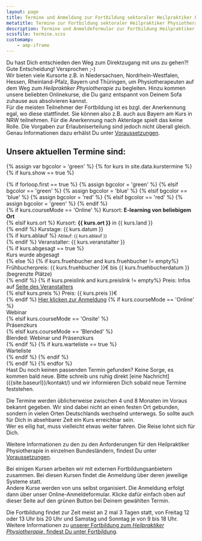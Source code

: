```yaml
---
layout: page
title: Termine und Anmeldung zur Fortbildung sektoraler Heilpraktiker Physiotherapie
metatitle: Termine zur Fortbildung sektoraler Heilpraktiker Physiotherapie
description: Termine und Anmeldeformular zur Fortbildung Heilpraktiker für Physiotherapie
scssfile: termine.scss
customamp:
    - amp-iframe
---
```

Du hast Dich entschieden den Weg zum Direktzugang mit uns zu gehen?!  
Gute Entscheidung! Versprochen ;-)  
Wir bieten viele Kursorte z.B. in Niedersachsen, Nordrhein-Westfalen, Hessen, Rheinland-Pfalz, Bayern und Thüringen, um Physiotherapeuten auf dem Weg zum <em>Heilpraktiker Physiotherapie</em> zu begleiten. Hinzu kommen unsere beliebten Onlinekurse, die Du ganz entspannt von Deinem Sofa zuhause aus absolvieren kannst.  
Für die meisten Teilnehmer der Fortbildung ist es bzgl. der Anerkennung egal, wo diese stattfindet. Sie können also z.B. auch aus Bayern am Kurs in NRW teilnehmen. Für die Anerkennung nach Aktenlage spielt das keine Rolle.  Die Vorgaben zur Erlaubniserteilung sind jedoch nicht überall gleich. Genau Informationen dazu erhälst Du unter <a href="{{site.baseurl}}/voraussetzungen-und-anerkennung/">Voraussetzungen</a>.


<amp-iframe id="gmaps" src="https://arnold85.github.io/websiteassets/googlemaps/gmaps.html" width="400" height="400" layout="responsive" frameborder="0" sandbox="allow-forms allow-scripts allow-same-origin"><amp-img layout="fill" src="/assets/images/gmapsplaceholder.jpg" placeholder></amp-img></amp-iframe>  

## Unsere aktuellen Termine sind:

<script type="application/ld+json">
    {
      "@context": "http://schema.org",
      "@type": "ItemList",
      "itemListElement": [
      {% assign firstEntry = true -%}
        {% for kurs in site.data.kurstermine -%}
          {% if kurs.show == true -%}
            {% if forloop.first == false and firstEntry == false -%}
              {{","}}
            {% endif -%}
            {% assign firstEntry = false -%}
            {% include eventmetadata.json event=kurs position=forloop.index %}
          {% endif -%}
        {% endfor -%}
      ]
    }
</script>
{% assign var bgcolor = 'green' %}
{% for kurs in site.data.kurstermine %}
{% if kurs.show == true %}
<div id="{{ kurs.kursnummer }}" markdown="0" class="kurstermincontainer">
   {% if forloop.first == true %}
        {% assign bgcolor = 'green' %}
    {% elsif bgcolor == 'green' %}
        {% assign bgcolor = 'blue' %}
    {% elsif bgcolor == 'blue' %}
        {% assign bgcolor = 'red' %}
    {% elsif bgcolor == 'red' %}
        {% assign bgcolor = 'green' %}
  {% endif %}
   <div class="kursbackground  {{ bgcolor }}"></div>
   <div class="kurstermincontent">
   {% if kurs.courseMode == 'Online' %}
   <span>Kursort: <b>E-learning von beliebigem Ort</b></span> <br/>
   {% elsif kurs.ort %}
   <span>Kursort: <b>{{ kurs.ort }}</b> in {{ kurs.land }}</span> <br/>
   {% endif %}
    <span>Kurstage: {{ kurs.datum }}</span> <br/>
    {% if kurs.ablauf %}
    <span><small>Ablauf: {{ kurs.ablauf }}</small></span> <br/>
    {% endif %}
    <span>Veranstalter: {{ kurs.veranstalter }}</span> <br/>
    {% if kurs.abgesagt == true %}
      <div class="abgesagt">Kurs wurde abgesagt</div>
    {% else %}
        {% if kurs.fruehbucher  and kurs.fruehbucher != empty%}
          <span>Frühbucherpreis: {{ kurs.fruehbucher }}€ bis {{ kurs.fruehbucherdatum }} (begrenzte Plätze)</span> <br/>
        {% endif %}
        {% if kurs.preislink  and kurs.preislink != empty%}
          <span>Preis: Infos auf <a target="_blank" href="{{ kurs.preislink }}">Seite des Veranstalters</a></span> <br/>
        {% elsif kurs.preis %}
          <span>Preis: {{ kurs.preis }}€</span> <br/>
        {% endif %}
        <a target="_blank" href="{{ kurs.enrollmentLink }}" class="anmelde_link">Hier klicken zur Anmeldung</a>
        {% if kurs.courseMode == 'Online' %}
          <div class="iselearning">Webinar</div>
        {% elsif kurs.courseMode == 'Onsite' %}
          <div class="ispresence">Präsenzkurs</div>
        {% elsif kurs.courseMode == 'Blended' %}
          <div class="ishybrid">Blended: Webinar und Präsenzkurs</div>
        {% endif %}
        {% if kurs.warteliste == true %}
          <div class="warteliste">Warteliste</div>
        {% endif %}
    {% endif %}
   </div>
</div>
{% endif %}
{% endfor %}
<div class="clearfix"></div>
Hast Du noch keinen passenden Termin gefunden? Keine Sorge, es kommen bald neue.
Bitte schreib uns ruhig direkt [eine Nachricht]({{site.baseurl}}/kontakt/) und wir informieren Dich sobald neue Termine feststehen.

Die Termine werden üblicherweise zwischen 4 und 8 Monaten im Voraus bekannt gegeben.
Wir sind dabei nicht an einen festen Ort gebunden, sondern in vielen Orten Deutschlands wechselnd unterwegs. So sollte auch für Dich in absehbarer Zeit ein Kurs erreichbar sein.  
Wer es eilig hat, muss vielleicht etwas weiter fahren. Die Reise lohnt sich für Dich.

Weitere Informationen zu den zu den Anforderungen für den Heilpraktiker Physiotherapie in einzelnen Bundesländern, findest Du unter [Voraussetzungen]({{site.baseurl}}/voraussetzungen-und-anerkennung/).

Bei einigen Kursen arbeiten wir mit externen Fortbildungsanbietern zusammen. Bei diesen Kursen findet die Anmeldung über deren jeweilige Systeme statt.  
Andere Kurse werden von uns selbst organisiert. Die Anmeldung erfolgt dann über unser Online-Anmeldeformular. Klicke dafür einfach oben auf dieser Seite auf den grünen Button bei Deinem gewählten Termin.  

Die Fortbildung findet zur Zeit meist an 2 mal 3 Tagen statt, von Freitag 12 oder 13 Uhr bis 20 Uhr und Samstag und Sonntag je von 9 bis 18 Uhr.
Weitere Informationen zu [unserer Fortbildung zum <em>Heilpraktiker Physiotherapie</em>, findest Du unter Fortbildung]({{site.baseurl}}/fortbildung-zum-heilpraktiker-physiotherapie/).
